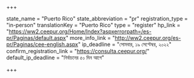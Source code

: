 +++

state_name = "Puerto Rico"
state_abbreviation = "pr"
registration_type = "in-person"
translationKey = "Puerto Rico"
type = "register"
hp_link = "https://ww2.ceepur.org/Home/Index?aspxerrorpath=/es-pr/Paginas/default.aspx"
more_info_link = "http://ww2.ceepur.org/es-pr/Paginas/cee-english.aspx"
ip_deadline = "সোমবার, ১৯ সেপ্টেম্বর, ২০২২"
confirm_registration_link = "https://consulta.ceepur.org/"
default_ip_deadline = "নির্বাচনের ৫০ দিন আগে"

+++